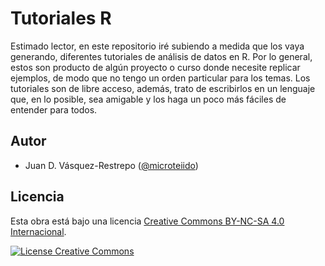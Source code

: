 # Tutoriales R

Estimado lector, en este repositorio iré subiendo a medida que los vaya generando, diferentes tutoriales de análisis de datos en R. Por lo general, estos son producto de algún proyecto o curso donde necesite replicar ejemplos, de modo que no tengo un orden particular para los temas. Los tutoriales son de libre acceso, además, trato de escribirlos en un lenguaje que, en lo posible, sea amigable y los haga un poco más fáciles de entender para todos.

## Autor
* Juan D. Vásquez-Restrepo ([@microteiido](https://twitter.com/microteiido))

## Licencia

Esta obra está bajo una licencia <a rel="license" href="http://creativecommons.org/licenses/by-nc-sa/4.0/">Creative Commons BY-NC-SA 4.0 Internacional</a>.

<a rel="license" href="http://creativecommons.org/licenses/by-nc-sa/4.0/"><img alt="License Creative Commons" style="border-width:0" src="https://i.creativecommons.org/l/by-nc-sa/4.0/88x31.png" /></a>